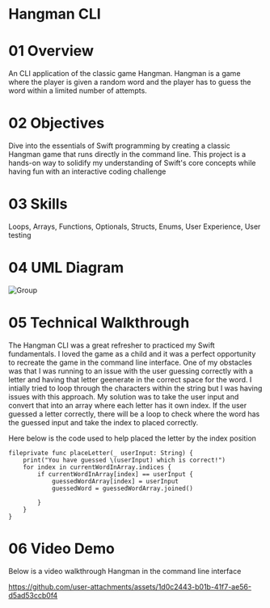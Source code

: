 # Hangman CLI

# 01 Overview
An CLI application of the classic game Hangman. Hangman is a game where the player is given a random word and the player has to guess the word within a limited number of attempts. 

# 02 Objectives 
 Dive into the essentials of Swift programming by creating a classic Hangman game that runs directly in the command line. This project is a hands-on way to solidify my understanding of Swift's core concepts while having fun with an interactive coding challenge

# 03 Skills
Loops, Arrays, Functions, Optionals, Structs, Enums, User Experience, User testing

# 04 UML Diagram

![Group](https://github.com/user-attachments/assets/c259659c-5505-42d1-b930-08e84665dace)

   
# 05 Technical Walkthrough   
The Hangman CLI was a great refresher to practiced my Swift fundamentals. I loved the game as a child and it was a perfect opportunity to recreate the game in the command line interface. One of my obstacles was that I was running to an issue with the user guessing correctly with a letter and having that letter geenerate in the correct space for the word. I intially tried to loop through the characters within the string but I was having issues with this approach. My solution was to take the user input and convert that into an array where each letter has it own index. If the user guessed a letter correctly, there will be a loop to check where the word has the guessed input and take the index to placed correctly. 

Here below is the code used to help placed the letter by the index position
```
fileprivate func placeLetter(_ userInput: String) {
    print("You have guessed \(userInput) which is correct!")
    for index in currentWordInArray.indices {
        if currentWordInArray[index] == userInput {
            guessedWordArray[index] = userInput
            guessedWord = guessedWordArray.joined()
            
        }
    }
}
```
    
    
# 06 Video Demo
Below is a video walkthrough Hangman in the command line interface

https://github.com/user-attachments/assets/1d0c2443-b01b-41f7-ae56-d5ad53ccb0f4







